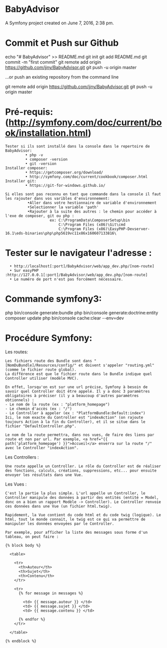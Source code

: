 BabyAdvisor
===========

A Symfony project created on June 7, 2016, 2:38 pm.

# Commit et Push sur Github

  echo "# BabyAdvisor" >> README.md
  git init
  git add README.md
  git commit -m "first commit"
  git remote add origin https://github.com/jjny/BabyAdvisor.git
  git push -u origin master

  …or push an existing repository from the command line

  git remote add origin https://github.com/jjny/BabyAdvisor.git
  git push -u origin master


# Pré-requis: (http://symfony.com/doc/current/book/installation.html)
    Tester si ils sont installé dans la console dans le repertoire de BabyAdvisor:
             • php -v
             • composer -version 
             • git -version
    Installer composer:
             • https://getcomposer.org/download/
             • http://symfony.com/doc/current/cookbook/composer.html
    Installer git:
             • https://git-for-windows.github.io/

    Si elles sont pas reconnu en tant que commande dans la console il faut les rajouter dans vos varibles d'environnement:
              •Aller dans votre hestionnaire de variable d'environnement
              •Selectionner la variable 'path'
              •Rajouter à la suite des autres : le chemin pour accéder à l'exe de composer, git ou php :
                        ex: C:\ProgramData\ComposerSetup\bin
                            C:\Program Files (x86)\Git\cmd
                            C:\Program Files (x86)\EasyPHP-Devserver-16.1\eds-binaries\php\php5619vc11x86x160607133816\




# Tester sur le navigateur l'adresse :
      • http://localhost[:port]/BabyAdvisor/web/app_dev.php/[nom-route] 
      • Sur easyPHP :http://127.0.0.1[:port]/BabyAdvisor/web/app_dev.php/[nom-route] 
      • Le numéro de port n'est pas forcément nécessaire.


# Commande symfony3:

  php bin/console generate:bundle
  php bin/console generate:doctrine:entity
  composer update 
  php bin/console cache:clear --env=dev




# Procédure Symfony:

  Les routes:

    Les fichiers route des Bundle sont dans "[NomDuBundle]/Resources/config/" et doivent s'appeler "routing.yml" (comme le fichier route global).
    La différence est que le fichier route dans le Bundle indique quel Controller utiliser (modèle MVC).

    En effet, lorsqu'on est sur une url précise, Symfony à besoin de savoir quel Controller doit être appelé. Il y a donc 3 paramètres obligatoires à préciser (il y a beaucoup d'autres paramètres obtionnels) :
    - Le nom de la route (ex : "platform_homepage")
    - Le chemin d'accès (ex : "/")
    - Le Controller à appeler (ex : "PlatformBundle:Default:index")
    Ici, le nom exacte du Controller est "indexAction" (on rajoute toujours Action à la fin du Controller), et il se situe dans le fichier "DefaultController.php".

    Le nom de la route permettra, dans nos vues, de faire des liens par route et non par url. Par exemple, <a href="{{ path('platform_homepage') }}">Accueil</a> enverra sur la route "/" avec le Controller "indexAction".

  Les Controllers :

    Une route appelle un Controller. Le rôle du Controller est de réaliser des fonctions, calculs, créations, suppressions, etc... pour ensuite envoyer les résultats dans une Vue.


  Les Vues :

    C'est la partie la plus simple. L'url appelle un Controller, le Controller manipule des données à partir des entités (entité = Model, donc on a bien un rapport Modèle -> Controller). Le Controller renvoie ces données dans une Vue (un fichier html.twig).

    Rapidement, la Vue contient du code html et du code twig (logique). Le html, tout le monde connait, le twig est ce qui va permettre de manipuler les données envoyées par le Controller.

    Par exemple, pour afficher la liste des messages sous forme d'un tableau, on peut faire :

    {% block body %}

      <table>

        <tr>
          <th>Auteur</th>
          <th>Sujet</th>
          <th>Contenu</th>
        </tr>

        <tr>
          {% for message in messages %}

            <td> {{ message.auteur }} </td>
            <td> {{ message.sujet }} </td>
            <td> {{ message.contenu }} </td>

          {% endfor %}
        </tr>

      </table>

    {% endblock %}
